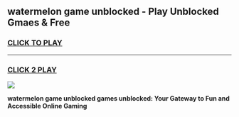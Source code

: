 
## watermelon game unblocked - Play Unblocked Gmaes & Free
<h3>
<a href="https://premium.freeplayer.one?title=watermelon_game_unblocked&ref=19F">CLICK TO PLAY</a></h3>
<hr>

<h3>
<a href="https://premium.freeplayer.one?title=watermelon_game_unblocked&ref=19F">CLICK 2 PLAY</a>
  
</h3>

<a href="https://premium.freeplayer.one?title=watermelon_game_unblocked&ref=19F/"><img src="https://clearcache.store/games.png"></a>


**watermelon game unblocked games unblocked: Your Gateway to Fun and Accessible Online Gaming**
